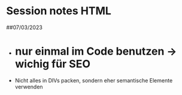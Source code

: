 # Session notes HTML

##07/03/2023

- <h1> nur einmal im Code benutzen -> wichig für SEO
- Nicht alles in DIVs packen, sondern eher semantische Elemente verwenden
